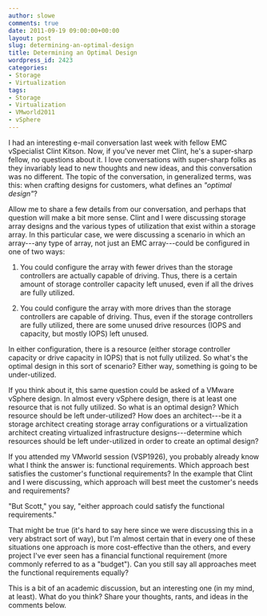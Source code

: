 ```yaml
---
author: slowe
comments: true
date: 2011-09-19 09:00:00+00:00
layout: post
slug: determining-an-optimal-design
title: Determining an Optimal Design
wordpress_id: 2423
categories:
- Storage
- Virtualization
tags:
- Storage
- Virtualization
- VMworld2011
- vSphere
---
```


I had an interesting e-mail conversation last week with fellow EMC vSpecialist Clint Kitson. Now, if you've never met Clint, he's a super-sharp fellow, no questions about it. I love conversations with super-sharp folks as they invariably lead to new thoughts and new ideas, and this conversation was no different. The topic of the conversation, in generalized terms, was this: when crafting designs for customers, what defines an _"optimal design"_?

Allow me to share a few details from our conversation, and perhaps that question will make a bit more sense. Clint and I were discussing storage array designs and the various types of utilization that exist within a storage array. In this particular case, we were discussing a scenario in which an array---any type of array, not just an EMC array---could be configured in one of two ways:

1. You could configure the array with fewer drives than the storage controllers are actually capable of driving. Thus, there is a certain amount of storage controller capacity left unused, even if all the drives are fully utilized.

2. You could configure the array with more drives than the storage controllers are capable of driving. Thus, even if the storage controllers are fully utilized, there are some unused drive resources (IOPS and capacity, but mostly IOPS) left unused.

In either configuration, there is a resource (either storage controller capacity or drive capacity in IOPS) that is not fully utilized. So what's the optimal design in this sort of scenario? Either way, something is going to be under-utilized.

If you think about it, this same question could be asked of a VMware vSphere design. In almost every vSphere design, there is at least one resource that is not fully utilized. So what is an optimal design? Which resource should be left under-utilized? How does an architect---be it a storage architect creating storage array configurations or a virtualization architect creating virtualized infrastructure designs---determine which resources should be left under-utilized in order to create an optimal design?

If you attended my VMworld session (VSP1926), you probably already know what I think the answer is: functional requirements. Which approach best satisfies the customer's functional requirements? In the example that Clint and I were discussing, which approach will best meet the customer's needs and requirements?

"But Scott," you say, "either approach could satisfy the functional requirements."

That might be true (it's hard to say here since we were discussing this in a very abstract sort of way), but I'm almost certain that in every one of these situations one approach is more cost-effective than the others, and every project I've ever seen has a financial functional requirement (more commonly referred to as a "budget"). Can you still say all approaches meet the functional requirements equally?

This is a bit of an academic discussion, but an interesting one (in my mind, at least). What do you think? Share your thoughts, rants, and ideas in the comments below.
